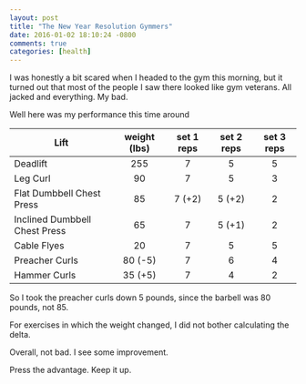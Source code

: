 ```yaml
---
layout: post
title: "The New Year Resolution Gymmers"
date: 2016-01-02 18:10:24 -0800
comments: true
categories: [health]
---
```


I was honestly a bit scared when I headed to the gym this morning, but it turned out that most of the people I saw there looked like gym veterans. All jacked and everything. My bad.

Well here was my performance this time around

| Lift                                   | weight (lbs)| set 1 reps | set 2 reps | set 3 reps |
| ---------------------------------------|:-----------:|:----------:|:----------:|:----------:|
| Deadlift                               | 255         | 7          | 5          | 5          |
| Leg Curl                               | 90          | 7          | 5          | 3          |
| Flat Dumbbell Chest Press              | 85          | 7 (+2)     | 5 (+2)     | 2          |
| Inclined Dumbbell Chest Press          | 65          | 7          | 5 (+1)     | 2          |
| Cable Flyes                            | 20          | 7          | 5          | 5          |
| Preacher Curls                         | 80 (-5)     | 7          | 6          | 4          |
| Hammer Curls                           | 35 (+5)     | 7          | 4          | 2          |

So I took the preacher curls down 5 pounds, since the barbell was 80 pounds, not 85. 

For exercises in which the weight changed, I did not bother calculating the delta. 

Overall, not bad. I see some improvement. 

Press the advantage. Keep it up.